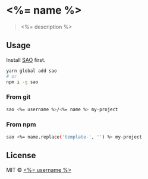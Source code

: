 # <%= name %>

> <%= description %>

## Usage

Install [SAO](https://github.com/egoist/sao) first.

```bash
yarn global add sao
# or
npm i -g sao
```

### From git

```bash
sao <%= username %>/<%= name %> my-project
```

### From npm

```bash
sao <%= name.replace('template-', '') %> my-project
```

## License

MIT &copy; [<%= username %>](<%= website %>)
